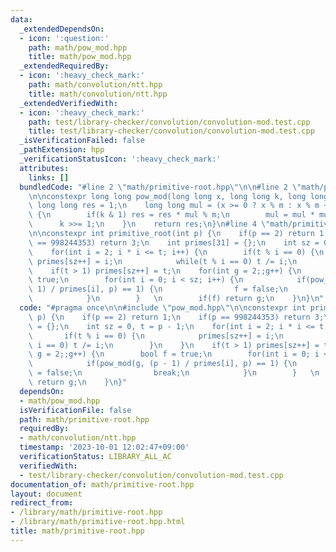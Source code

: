 ```yaml
---
data:
  _extendedDependsOn:
  - icon: ':question:'
    path: math/pow_mod.hpp
    title: math/pow_mod.hpp
  _extendedRequiredBy:
  - icon: ':heavy_check_mark:'
    path: math/convolution/ntt.hpp
    title: math/convolution/ntt.hpp
  _extendedVerifiedWith:
  - icon: ':heavy_check_mark:'
    path: test/library-checker/convolution/convolution-mod.test.cpp
    title: test/library-checker/convolution/convolution-mod.test.cpp
  _isVerificationFailed: false
  _pathExtension: hpp
  _verificationStatusIcon: ':heavy_check_mark:'
  attributes:
    links: []
  bundledCode: "#line 2 \"math/primitive-root.hpp\"\n\n#line 2 \"math/pow_mod.hpp\"\
    \n\nconstexpr long long pow_mod(long long x, long long k, long long m) {\n   \
    \ long long res = 1;\n    long long mul = (x >= 0 ? x % m : x % m + m);\n    while(k)\
    \ {\n        if(k & 1) res = res * mul % m;\n        mul = mul * mul % m;\n  \
    \      k >>= 1;\n    }\n    return res;\n}\n#line 4 \"math/primitive-root.hpp\"\
    \n\nconstexpr int primitive_root(int p) {\n    if(p == 2) return 1;\n    if(p\
    \ == 998244353) return 3;\n    int primes[31] = {};\n    int sz = 0, t = p - 1;\n\
    \    for(int i = 2; i * i <= t; i++) {\n        if(t % i == 0) {\n           \
    \ primes[sz++] = i;\n            while(t % i == 0) t /= i;\n        }\n    }\n\
    \    if(t > 1) primes[sz++] = t;\n    for(int g = 2;;g++) {\n        bool f =\
    \ true;\n        for(int i = 0; i < sz; i++) {\n            if(pow_mod(g, (p -\
    \ 1) / primes[i], p) == 1) {\n                f = false;\n                break;\n\
    \            }\n        }   \n        if(f) return g;\n    }\n}\n"
  code: "#pragma once\n\n#include \"pow_mod.hpp\"\n\nconstexpr int primitive_root(int\
    \ p) {\n    if(p == 2) return 1;\n    if(p == 998244353) return 3;\n    int primes[31]\
    \ = {};\n    int sz = 0, t = p - 1;\n    for(int i = 2; i * i <= t; i++) {\n \
    \       if(t % i == 0) {\n            primes[sz++] = i;\n            while(t %\
    \ i == 0) t /= i;\n        }\n    }\n    if(t > 1) primes[sz++] = t;\n    for(int\
    \ g = 2;;g++) {\n        bool f = true;\n        for(int i = 0; i < sz; i++) {\n\
    \            if(pow_mod(g, (p - 1) / primes[i], p) == 1) {\n                f\
    \ = false;\n                break;\n            }\n        }   \n        if(f)\
    \ return g;\n    }\n}"
  dependsOn:
  - math/pow_mod.hpp
  isVerificationFile: false
  path: math/primitive-root.hpp
  requiredBy:
  - math/convolution/ntt.hpp
  timestamp: '2023-10-01 12:02:47+09:00'
  verificationStatus: LIBRARY_ALL_AC
  verifiedWith:
  - test/library-checker/convolution/convolution-mod.test.cpp
documentation_of: math/primitive-root.hpp
layout: document
redirect_from:
- /library/math/primitive-root.hpp
- /library/math/primitive-root.hpp.html
title: math/primitive-root.hpp
---
```

